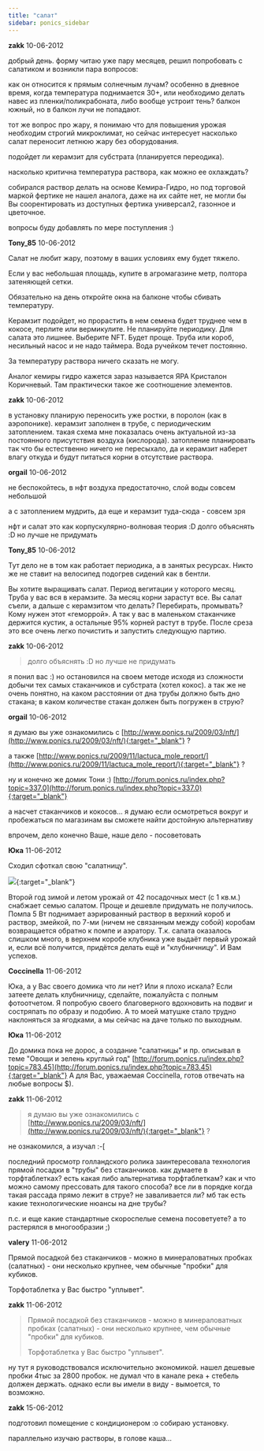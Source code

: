 ```yaml
---
title: "салат"
sidebar: ponics_sidebar
---
```


**zakk** 10-06-2012

добрый день. форму читаю уже пару месяцев, решил попробовать с салатиком и возникли пара вопросов:

как он относится к прямым солнечным лучам? особенно в дневное время, когда температура поднимается 30+, или необходимо делать навес из пленки/поликрабоната, либо вообще устроит тень? балкон южный, но в балкон лучи не попадают.

тот же вопрос про жару, я понимаю что для повышения урожая необходим строгий микроклимат, но сейчас интересует насколько салат переносит летнюю жару без оборудования.

подойдет ли керамзит для субстрата (планируется переодика).

насколько критична температура раствора, как можно ее охлаждать?

собирался раствор делать на основе Кемира-Гидро, но под торговой маркой фертике не нашел аналога, даже на их сайте нет, не могли бы Вы соорентировать из доступных фертика универсал2, газонное и цветочное.

вопросы буду добавлять по мере поступления :)


**Tony_85** 10-06-2012

Салат не любит жару, поэтому в ваших условиях ему будет тяжело.

Если у вас небольшая площадь, купите в агромагазине метр, полтора затеняющей сетки.

Обязательно на день откройте окна на балконе чтобы сбивать температуру.

Керамзит подойдет, но прорастить в нем семена будет труднее чем в кокосе, перлите или вермикулите. Не планируйте периодику. Для салата это лишнее. Выберите NFT. Будет проще. Труба или короб, несильный насос и не надо таймера. Вода ручейком течет постоянно. 

За температуру раствора ничего сказать не могу.

Аналог кемиры гидро кажется зараз называется ЯРА Кристалон Коричневый. Там практически такое же соотношение элементов. 


**zakk** 10-06-2012

в установку планирую переносить уже ростки, в поролон (как в аэропонике). керамзит заполнен в трубе, с периодическим затоплением. такая схема мне показалась очень актуальной из-за постоянного присутствия воздуха (кислорода). затопление планировать так что бы естественно ничего не пересыхало, да и керамзит наберет влагу откуда и будут питаться корни в отсутствие раствора.


**orgail** 10-06-2012

не беспокойтесь, в нфт воздуха предостаточно, слой воды совсем небольшой

а с затоплением мудрить, да еще и керамзит туда-сюда - совсем зря

нфт и салат это как корпускулярно-волновая теория :D долго объяснять :D но лучше не придумать


**Tony_85** 10-06-2012

 Тут дело не в том как работает периодика, а в занятых ресурсах. Никто же не ставит на велосипед подогрев сидений как в бентли.

Вы хотите выращивать салат. Период вегитации у которого месяц. Труба у вас вся в керамзите. За месяц корни зарастут все. Вы салат съели, а дальше с керамзитом что делать? Перебирать, промывать? Кому нужен этот «геморрой». А так у вас в маленьком стаканчике держится кустик, а остальные 95% корней растут в трубе. После среза это все очень легко почистить и запустить следующую партию.


**zakk** 10-06-2012

> долго объяснять :D но лучше не придумать

я понил вас :) но остановился на своем методе исходя из сложности добычи тех самых стаканчиков и субстрата (хотел кокос). а так же не очень понятно, на каком расстоянии от дна трубы должно быть дно стакана; в каком количестве стакан должен быть погружен в струю?


**orgail** 10-06-2012

я думаю вы уже ознакомились с [http://www.ponics.ru/2009/03/nft/](http://www.ponics.ru/2009/03/nft/){:target="_blank"} ?

а также [http://www.ponics.ru/2009/11/lactuca_mole_report/](http://www.ponics.ru/2009/11/lactuca_mole_report/){:target="_blank"} ?

ну и конечно же домик Тони :) [http://forum.ponics.ru/index.php?topic=337.0](http://forum.ponics.ru/index.php?topic=337.0){:target="_blank"}

а насчет стаканчиков и кокосов... я думаю если осмотреться вокруг и пробежаться по магазинам вы сможете найти достойную альтернативу

впрочем, дело конечно Ваше, наше дело - посоветовать


**Юка** 11-06-2012

 Сходил сфоткал свою "салатницу". 

[![](/imagehost/thumbs/dsc04238.jpg)](https://t.me/ponics_ru_files/8399){:target="_blank"}

Второй год зимой и летом урожай от 42 посадочных мест (с 1 кв.м.) снабжает семью салатом. Проще и дешевле придумать не получилось. Помпа 5 Вт поднимает аэрированный раствор в верхний короб и раствор, змейкой, по 7-ми (ничем не связанным между собой) коробам возвращается обратно к помпе и аэратору. Т.к. салата оказалось слишком много, в верхнем коробе клубника уже выдаёт первый урожай и, если всё получится, придётся делать ещё и "клубничницу". И Вам успехов.


**Coccinella** 11-06-2012

Юка, а у Вас своего домика что ли нет? Или я плохо искала? Если затеете делать клубничницу, сделайте, пожалуйста с полным фотоотчетом. Я попробую своего благоверного вдохновить на подвиг и состряпать по образу и подобию. А то моей матушке стало трудно наклоняться за ягодками, а мы сейчас на даче только по выходным.


**Юка** 11-06-2012

 До домика пока не дорос, а создание "салатницы" и пр. описывал в теме "Овощи и зелень круглый год" [http://forum.ponics.ru/index.php?topic=783.45](http://forum.ponics.ru/index.php?topic=783.45){:target="_blank"} А для Вас, уважаемая Coccinella, готов отвечать на любые вопросы $).


**zakk** 11-06-2012

> я думаю вы уже ознакомились с [http://www.ponics.ru/2009/03/nft/](http://www.ponics.ru/2009/03/nft/){:target="_blank"} ?

не ознакомился, а изучал :-[

последний просмотр голландского ролика заинтересовала технология прямой посадки в "трубы" без стаканчиков. как думаете в торфтаблетках? есть какая либо альтернатива торфтаблеткам? как и что можно самому прессовать для такого способа? все ли в порядке когда такая рассада прямо лежит в струе? не заваливается ли? мб так есть какие технологические нюансы на дне трубы?

п.с. и еще какие стандартные скороспелые семена посоветуете? а то растерялся в многообразии ;)


**valery** 11-06-2012

Прямой посадкой без стаканчиков - можно в минераловатных пробках (салатных) - они несколько крупнее, чем обычные "пробки" для кубиков.

Торфотаблетка у Вас быстро "уплывет".


**zakk** 11-06-2012

> Прямой посадкой без стаканчиков - можно в минераловатных пробках (салатных) - они несколько крупнее, чем обычные "пробки" для кубиков.
> 
> Торфотаблетка у Вас быстро "уплывет".

ну тут я руководствовался исключительно экономикой. нашел дешевые пробки 4тыс за 2800 пробок. не думал что в канале река + стебель должен держать. однако если вы имели в виду - вымоется, то возможно.


**zakk** 15-06-2012

подготовил помещение с кондиционером :o собираю установку.

параллельно изучаю растворы, в голове каша...


